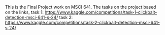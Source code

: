 This is the Final Project work on MSCI 641. The tasks on the project based on the links,
task 1: https://www.kaggle.com/competitions/task-1-clickbait-detection-msci-641-s-24/
task 2: https://www.kaggle.com/competitions/task-2-clickbait-detection-msci-641-s-24/